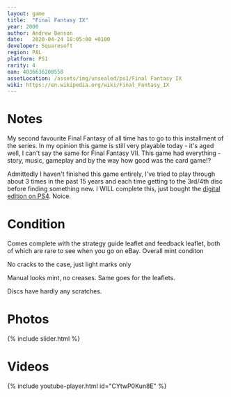 ```yaml
---
layout: game
title:  "Final Fantasy IX"
year: 2000
author: Andrew Benson
date:   2020-04-24 18:05:00 +0100
developer: Squaresoft
region: PAL
platform: PS1
rarity: 4
ean: 4036636200558
assetLocation: /assets/img/unsealed/ps1/Final Fantasy IX
wiki: https://en.wikipedia.org/wiki/Final_Fantasy_IX
---
```


# Notes

My second favourite Final Fantasy of all time has to go to this installment of the series.
In my opinion this game is still very playable today - it's aged well, I can't say the same for Final Fantasy VII. This game had everything - story, music, gameplay and by the way how
good was the card game!? 

Admittedly I haven't finished this game entirely, I've tried to play through about 3 times in the past 15 years and each time getting to the 3rd/4th disc before finding something new. I WILL complete this, just bought the [digital edition on PS4](https://store.playstation.com/en-gb/product/EP0082-CUSA08918_00-FF9FORPS4BUNDLE1?smcid=pdc%3Aus-en%3Aweb-pdc-games-final-fantasy-ix-digital-edition-ps4%3Aleadproductinfo-buy-download%3Anull%3A). Noice.

# Condition

Comes complete with the strategy guide leaflet and feedback leaflet, both of which are rare to see when you go on eBay. Overall mint conditon

No cracks to the case, just light marks only

Manual looks mint, no creases. Same goes for the leaflets.

Discs have hardly any scratches.

# Photos

{% include slider.html %}

# Videos

{% include youtube-player.html id="CYtwP0Kun8E" %}
